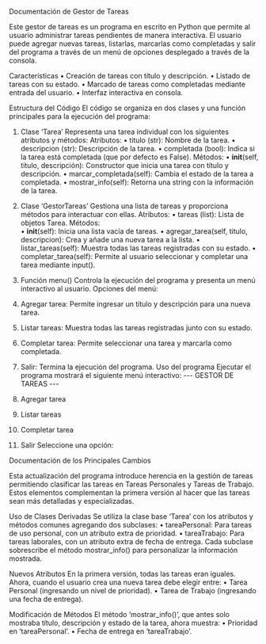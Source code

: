 Documentación de Gestor de Tareas 

Este gestor de tareas es un programa en escrito en Python que permite al usuario 
administrar tareas pendientes de manera interactiva. El usuario puede agregar nuevas tareas, 
listarlas, marcarlas como completadas y salir del programa a través de un menú de opciones 
desplegado a través de la consola. 

Características 
• Creación de tareas con título y descripción. 
• Listado de tareas con su estado. 
• Marcado de tareas como completadas mediante entrada del usuario. 
• Interfaz interactiva en consola. 

Estructura del Código 
  El código se organiza en dos clases y una función principales para la ejecución del programa: 
1. Clase ‘Tarea’ 
  Representa una tarea individual con los siguientes atributos y métodos: 
Atributos: 
• titulo (str): Nombre de la tarea. 
• descripcion (str): Descripción de la tarea. 
• completada (bool): Indica si la tarea está completada (que por defecto es False). 
Métodos: 
• __init__(self, titulo, descripción): Constructor que inicia una tarea con título y descripción. 
• marcar_completada(self): Cambia el estado de la tarea a completada.
• mostrar_info(self): Retorna una string con la información de la tarea.

3. Clase ‘GestorTareas’ 
  Gestiona una lista de tareas y proporciona métodos para interactuar con ellas. 
Atributos: 
• tareas (list): Lista de objetos Tarea. 
Métodos:  
• __init__(self): Inicia una lista vacía de tareas. 
• agregar_tarea(self, titulo, descripcion): Crea y añade una nueva tarea a la 
lista. 
• listar_tareas(self): Muestra todas las tareas registradas con su estado. 
• completar_tarea(self): Permite al usuario seleccionar y completar una tarea 
mediante input().

5. Función menu() 
  Controla la ejecución del programa y presenta un menú interactivo al usuario. 
Opciones del menú:  
  1. Agregar tarea: Permite ingresar un título y descripción para una nueva tarea. 
  2. Listar tareas: Muestra todas las tareas registradas junto con su estado. 
  3. Completar tarea: Permite seleccionar una tarea y marcarla como completada. 
  0. Salir: Termina la ejecución del programa.
Uso del programa 
  Ejecutar el programa mostrará el siguiente menú interactivo:
--- GESTOR DE TAREAS ---
  1. Agregar tarea 
  2. Listar tareas 
  3. Completar tarea 
  0. Salir 
Seleccione una opción:

Documentación de los Principales Cambios

  Esta actualización del programa introduce herencia en la gestión de tareas permitiendo clasificar las tareas en Tareas Personales y 
Tareas de Trabajo. Estos elementos complementan la primera versión al hacer que las tareas sean más detalladas y especializadas.

Uso de Clases Derivadas
  Se utiliza la clase base ‘Tarea’ con los atributos y métodos comunes agregando dos subclases: 
•	tareaPersonal: Para tareas de uso personal, con un atributo extra de prioridad.
•	tareaTrabajo: Para tareas laborales, con un atributo extra de fecha de entrega.
  Cada subclase sobrescribe el método mostrar_info() para personalizar la información mostrada.

Nuevos Atributos
  En la primera versión, todas las tareas eran iguales. Ahora, cuando el usuario crea una nueva tarea debe elegir entre:
•	Tarea Personal (ingresando un nivel de prioridad).
•	Tarea de Trabajo (ingresando una fecha de entrega).

Modificación de Métodos
  El método ‘mostrar_info()’, que antes solo mostraba título, descripción y estado de la tarea, ahora muestra:
•	Prioridad en ‘tareaPersonal’.
•	Fecha de entrega en ‘tareaTrabajo’.
